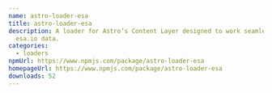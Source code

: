 ```yaml
---
name: astro-loader-esa
title: astro-loader-esa
description: A loader for Astro’s Content Layer designed to work seamlessly with
  esa.io data.
categories:
  - loaders
npmUrl: https://www.npmjs.com/package/astro-loader-esa
homepageUrl: https://www.npmjs.com/package/astro-loader-esa
downloads: 52
---
```

